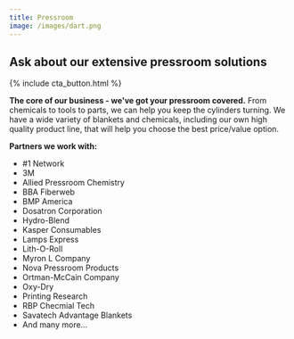 ```yaml
---
title: Pressroom
image: /images/dart.png
---
```

## Ask about our extensive pressroom solutions
{% include cta_button.html %}
<!-- split -->
**The core of our business - we've got your pressroom covered.** From chemicals to tools to parts, we can help you keep the cylinders turning. We have a wide variety of blankets and chemicals, including our own high quality product line, that will help you choose the best price/value option.

**Partners we work with:**
 - \#1 Network
 - 3M
 - Allied Pressroom Chemistry
 - BBA Fiberweb
 - BMP America
 - Dosatron Corporation
 - Hydro-Blend
 - Kasper Consumables
 - Lamps Express
 - Lith-O-Roll
 - Myron L Company
 - Nova Pressroom Products
 - Ortman-McCain Company
 - Oxy-Dry
 - Printing Research
 - RBP Checmial Tech
 - Savatech Advantage Blankets
 - And many more…
